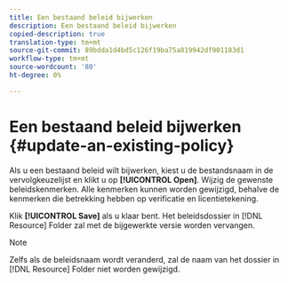 ```yaml
---
title: Een bestaand beleid bijwerken
description: Een bestaand beleid bijwerken
copied-description: true
translation-type: tm+mt
source-git-commit: 89bdda1d4bd5c126f19ba75a819942df901183d1
workflow-type: tm+mt
source-wordcount: '80'
ht-degree: 0%

---
```



# Een bestaand beleid bijwerken {#update-an-existing-policy}

Als u een bestaand beleid wilt bijwerken, kiest u de bestandsnaam in de vervolgkeuzelijst en klikt u op **[!UICONTROL Open]**. Wijzig de gewenste beleidskenmerken. Alle kenmerken kunnen worden gewijzigd, behalve de kenmerken die betrekking hebben op verificatie en licentietekening.

Klik **[!UICONTROL Save]** als u klaar bent. Het beleidsdossier in [!DNL Resource] Folder zal met de bijgewerkte versie worden vervangen.

>[!NOTE]
>
>Zelfs als de beleidsnaam wordt veranderd, zal de naam van het dossier in [!DNL Resource] Folder niet worden gewijzigd.

